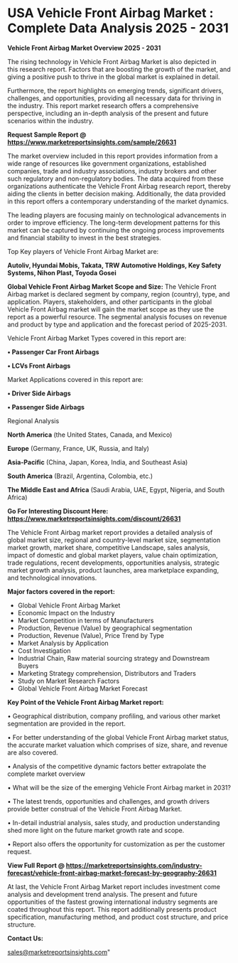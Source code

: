  # USA Vehicle Front Airbag Market : Complete Data Analysis 2025 - 2031

<Strong> Vehicle Front Airbag Market Overview 2025 - 2031</strong>

The rising technology in Vehicle Front Airbag Market is also depicted in this research report. Factors that are boosting the growth of the market, and giving a positive push to thrive in the global market is explained in detail.

Furthermore, the report highlights on emerging trends, significant drivers, challenges, and opportunities, providing all necessary data for thriving in the industry. This report market research offers a comprehensive perspective, including an in-depth analysis of the present and future scenarios within the industry.

<strong>Request Sample Report @ <a href=https://www.marketreportsinsights.com/sample/26631>https://www.marketreportsinsights.com/sample/26631</a></strong>

The market overview included in this report provides information from a wide range of resources like government organizations, established companies, trade and industry associations, industry brokers and other such regulatory and non-regulatory bodies. The data acquired from these organizations authenticate the Vehicle Front Airbag research report, thereby aiding the clients in better decision making. Additionally, the data provided in this report offers a contemporary understanding of the market dynamics.

The leading players are focusing mainly on technological advancements in order to improve efficiency. The long-term development patterns for this market can be captured by continuing the ongoing process improvements and financial stability to invest in the best strategies.

Top Key players of Vehicle Front Airbag Market are:

<strong>Autoliv, Hyundai Mobis, Takata, TRW Automotive Holdings, Key Safety Systems, Nihon Plast, Toyoda Gosei</strong>

<strong><b>Global Vehicle Front Airbag Market Scope and Size:</b></strong>
The Vehicle Front Airbag market is declared segment by company, region (country), type, and application. Players, stakeholders, and other participants in the global Vehicle Front Airbag market will gain the market scope as they use the report as a powerful resource. The segmental analysis focuses on revenue and product by type and application and the forecast period of 2025-2031.

Vehicle Front Airbag Market Types covered in this report are:

<strong>• Passenger Car Front Airbags

• LCVs Front Airbags</strong>

Market Applications covered in this report are:

<strong>• Driver Side Airbags

• Passenger Side Airbags</strong> 

Regional Analysis

<strong>North America</strong> (the United States, Canada, and Mexico)

<strong>Europe</strong> (Germany, France, UK, Russia, and Italy)

<strong>Asia-Pacific</strong> (China, Japan, Korea, India, and Southeast Asia)

<strong>South America</strong> (Brazil, Argentina, Colombia, etc.)

<strong>The Middle East and Africa</strong> (Saudi Arabia, UAE, Egypt, Nigeria, and South Africa)

<strong>Go For Interesting Discount Here: <a href=https://www.marketreportsinsights.com/discount/26631>https://www.marketreportsinsights.com/discount/26631</a></strong>

The Vehicle Front Airbag market report provides a detailed analysis of global market size, regional and country-level market size, segmentation market growth, market share, competitive Landscape, sales analysis, impact of domestic and global market players, value chain optimization, trade regulations, recent developments, opportunities analysis, strategic market growth analysis, product launches, area marketplace expanding, and technological innovations.

<strong><b>Major factors covered in the report:</b></strong>
<ul>
  <li>Global Vehicle Front Airbag Market </li>
  <li>Economic Impact on the Industry</li>
  <li>Market Competition in terms of Manufacturers</li>
  <li>Production, Revenue (Value) by geographical segmentation</li>
  <li>Production, Revenue (Value), Price Trend by Type</li>
  <li>Market Analysis by Application</li>
  <li>Cost Investigation</li>
  <li>Industrial Chain, Raw material sourcing strategy and Downstream Buyers</li>
  <li>Marketing Strategy comprehension, Distributors and Traders</li>
  <li>Study on Market Research Factors</li>
  <li>Global Vehicle Front Airbag Market Forecast</li>
</ul>

<strong><b>Key Point of the Vehicle Front Airbag Market report:</b></strong>

• Geographical distribution, company profiling, and various other market segmentation are provided in the report.

• For better understanding of the global Vehicle Front Airbag market status, the accurate market valuation which comprises of size, share, and revenue are also covered.

• Analysis of the competitive dynamic factors better extrapolate the complete market overview

• What will be the size of the emerging Vehicle Front Airbag market in 2031?

• The latest trends, opportunities and challenges, and growth drivers provide better construal of the Vehicle Front Airbag Market.

• In-detail industrial analysis, sales study, and production understanding shed more light on the future market growth rate and scope.

• Report also offers the opportunity for customization as per the customer request.

<strong><b>View Full Report @ <a href=https://marketreportsinsights.com/industry-forecast/vehicle-front-airbag-market-forecast-by-geography-26631>https://marketreportsinsights.com/industry-forecast/vehicle-front-airbag-market-forecast-by-geography-26631</a></b></strong>


At last, the Vehicle Front Airbag Market report includes investment come analysis and development trend analysis. The present and future opportunities of the fastest growing international industry segments are coated throughout this report. This report additionally presents product specification, manufacturing method, and product cost structure, and price structure.

<strong>Contact Us:</strong>

sales@marketreportsinsights.com"
